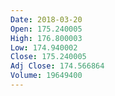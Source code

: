 ```yaml
---
Date: 2018-03-20
Open: 175.240005
High: 176.800003
Low: 174.940002
Close: 175.240005
Adj Close: 174.566864
Volume: 19649400
---
```

